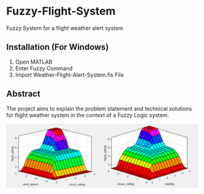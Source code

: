 # Fuzzy-Flight-System
Fuzzy System for a flight weather alert system

## Installation (For Windows)

1) Open MATLAB
2) Enter Fuzzy Command
3) Import Weather-Flight-Alert-System.fis File


## Abstract

The project aims to explain the problem statement and technical solutions for flight weather system in the context of a Fuzzy Logic system.

![](fuzzyDecisionSurfaces.png)

